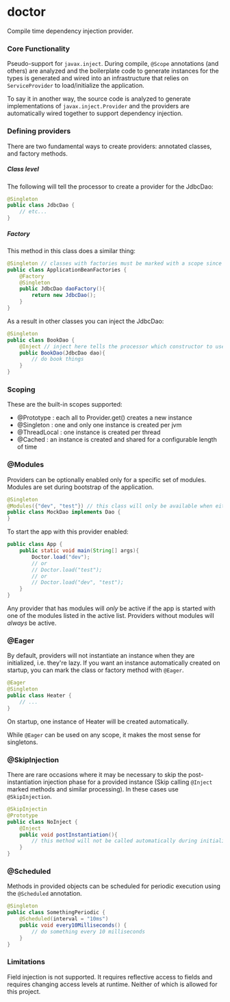  # doctor
Compile time dependency injection provider.

### Core Functionality
Pseudo-support for `javax.inject`. During compile, `@Scope` annotations (and others) are analyzed and the boilerplate
code to generate instances for the types is generated and wired into an infrastructure that relies on `ServiceProvider`
to load/initialize the application. 

To say it in another way, the source code is analyzed to generate implementations of `javax.inject.Provider` and the
providers are automatically wired together to support dependency injection.

### Defining providers
There are two fundamental ways to create providers: annotated classes, and factory methods.

##### Class level
The following will tell the processor to create a provider for the JdbcDao:
```java
@Singleton
public class JdbcDao {
    // etc...
}
```

##### Factory
This method in this class does a similar thing:
```java
@Singleton // classes with factories must be marked with a scope since they themselves will be exposed via a Provider
public class ApplicationBeanFactories {
    @Factory
    @Singleton 
    public JdbcDao daoFactory(){
        return new JdbcDao();
    }
}
```

As a result in other classes you can inject the JdbcDao:
```java
@Singleton
public class BookDao {
    @Inject // inject here tells the processor which constructor to use for dependency injection
    public BookDao(JdbcDao dao){
        // do book things
    }
}
```

### Scoping
These are the built-in scopes supported:
- @Prototype : each all to Provider.get() creates a new instance
- @Singleton : one and only one instance is created per jvm
- @ThreadLocal : one instance is created per thread
- @Cached : an instance is created and shared for a configurable length of time


### @Modules
Providers can be optionally enabled only for a specific set of modules. 
Modules are set during bootstrap of the application.
```java
@Singleton
@Modules({"dev", "test"}) // this class will only be available when either the "dev" or "test" modules is active.
public class MockDao implements Dao {
}
```

To start the app with this provider enabled:
```java
public class App {
    public static void main(String[] args){
        Doctor.load("dev");
        // or
        // Doctor.load("test");
        // or
        // Doctor.load("dev", "test");
    }   
}
```

Any provider that has modules will _only_ be active if the app is started with one of the modules listed in the active list.
Providers without modules will _always_ be active. 

### @Eager
By default, providers will not instantiate an instance when they are initialized, i.e. they're lazy. If you want an
instance automatically created on startup, you can mark the class or factory method with `@Eager`.
```java
@Eager
@Singleton
public class Heater {
    // ...
}
```
On startup, one instance of Heater will be created automatically. 

While `@Eager` can be used on any scope, it makes the most sense for singletons.


### @SkipInjection
There are rare occasions where it may be necessary to skip the post-instantiation injection phase for a provided instance
(Skip calling `@Inject` marked methods and similar processing). In these cases use `@SkipInjection`.
```java
@SkipInjectin
@Prototype
public class NoInject {
    @Inject
    public void postInstantiation(){
        // this method will not be called automatically during initialization
    }
}
```


### @Scheduled
Methods in provided objects can be scheduled for periodic execution using the `@Scheduled` annotation.
```java
@Singleton
public class SomethingPeriodic {
    @Scheduled(interval = "10ms")
    public void every10Milliseconds() {
        // do something every 10 milliseconds
    }
}
```

### Limitations
Field injection is not supported. It requires reflective access to fields and requires changing access levels at runtime.
Neither of which is allowed for this project.